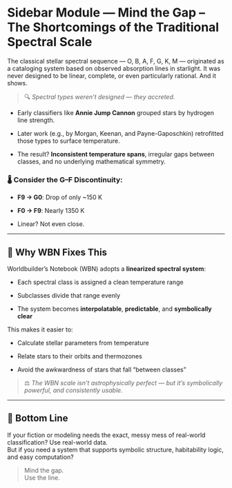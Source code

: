 # Sidebar Module — Mind the Gap – The Shortcomings of the Traditional Spectral Scale

The classical stellar spectral sequence — O, B, A, F, G, K, M — originated as a cataloging system based on observed absorption lines in starlight. It was never designed to be linear, complete, or even particularly rational. And it shows.

> 🔍 _Spectral types weren’t designed — they accreted._

- Early classifiers like **Annie Jump Cannon** grouped stars by hydrogen line strength.
    
- Later work (e.g., by Morgan, Keenan, and Payne-Gaposchkin) retrofitted those types to surface temperature.
    
- The result? **Inconsistent temperature spans**, irregular gaps between classes, and no underlying mathematical symmetry.
    

### 🌡️ Consider the G–F Discontinuity:

- **F9 → G0**: Drop of only ~150 K
    
- **F0 → F9**: Nearly 1350 K
    
- Linear? Not even close.
    

---

## 🧭 Why WBN Fixes This

Worldbuilder’s Notebook (WBN) adopts a **linearized spectral system**:

- Each spectral class is assigned a clean temperature range
    
- Subclasses divide that range evenly
    
- The system becomes **interpolatable**, **predictable**, and **symbolically clear**
    

This makes it easier to:

- Calculate stellar parameters from temperature
    
- Relate stars to their orbits and thermozones
    
- Avoid the awkwardness of stars that fall “between classes”
    

> ⚖️ _The WBN scale isn’t astrophysically perfect — but it’s symbolically powerful, and consistently usable._

---

## 📌 Bottom Line

If your fiction or modeling needs the exact, messy mess of real-world classification? Use real-world data.  
But if you need a system that supports symbolic structure, habitability logic, and easy computation?

> Mind the gap.  
> Use the line.